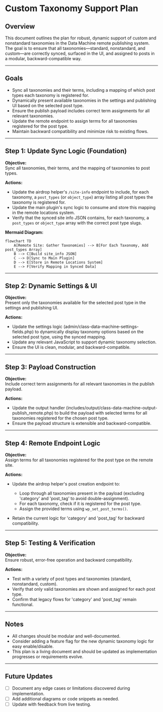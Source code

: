 # Custom Taxonomy Support Plan

## Overview

This document outlines the plan for robust, dynamic support of custom and nonstandard taxonomies in the Data Machine remote publishing system. The goal is to ensure that all taxonomies—standard, nonstandard, and custom—are correctly synced, surfaced in the UI, and assigned to posts in a modular, backward-compatible way.

---

## Goals

- Sync all taxonomies and their terms, including a mapping of which post types each taxonomy is registered for.
- Dynamically present available taxonomies in the settings and publishing UI based on the selected post type.
- Ensure the publish payload includes correct term assignments for all relevant taxonomies.
- Update the remote endpoint to assign terms for all taxonomies registered for the post type.
- Maintain backward compatibility and minimize risk to existing flows.

---

## Step 1: Update Sync Logic (Foundation)

**Objective:**  
Sync all taxonomies, their terms, and the mapping of taxonomies to post types.

**Actions:**
- Update the airdrop helper's `/site-info` endpoint to include, for each taxonomy, a `post_types` (or `object_type`) array listing all post types the taxonomy is registered for.
- Update the main plugin's sync logic to consume and store this mapping in the remote locations system.
- Verify that the synced site info JSON contains, for each taxonomy, a `post_types` or `object_type` array with the correct post type slugs.

**Mermaid Diagram:**
```mermaid
flowchart TD
    A[Remote Site: Gather Taxonomies] --> B[For Each Taxonomy, Add post_types Array]
    B --> C[Build site_info JSON]
    C --> D[Sync to Main Plugin]
    D --> E[Store in Remote Locations System]
    E --> F[Verify Mapping in Synced Data]
```

---

## Step 2: Dynamic Settings & UI

**Objective:**  
Present only the taxonomies available for the selected post type in the settings and publishing UI.

**Actions:**
- Update the settings logic (admin/class-data-machine-settings-fields.php) to dynamically display taxonomy options based on the selected post type, using the synced mapping.
- Update any relevant JavaScript to support dynamic taxonomy selection.
- Ensure the UI is clean, modular, and backward-compatible.

---

## Step 3: Payload Construction

**Objective:**  
Include correct term assignments for all relevant taxonomies in the publish payload.

**Actions:**
- Update the output handler (includes/output/class-data-machine-output-publish_remote.php) to build the payload with selected terms for all taxonomies registered for the chosen post type.
- Ensure the payload structure is extensible and backward-compatible.

---

## Step 4: Remote Endpoint Logic

**Objective:**  
Assign terms for all taxonomies registered for the post type on the remote site.

**Actions:**
- Update the airdrop helper's post creation endpoint to:
  - Loop through all taxonomies present in the payload (excluding 'category' and 'post_tag' to avoid double-assignment).
  - For each taxonomy, check if it is registered for the post type.
  - Assign the provided terms using `wp_set_post_terms()`.

- Retain the current logic for 'category' and 'post_tag' for backward compatibility.

---

## Step 5: Testing & Verification

**Objective:**  
Ensure robust, error-free operation and backward compatibility.

**Actions:**
- Test with a variety of post types and taxonomies (standard, nonstandard, custom).
- Verify that only valid taxonomies are shown and assigned for each post type.
- Confirm that legacy flows for 'category' and 'post_tag' remain functional.

---

## Notes

- All changes should be modular and well-documented.
- Consider adding a feature flag for the new dynamic taxonomy logic for easy enable/disable.
- This plan is a living document and should be updated as implementation progresses or requirements evolve.

---

## Future Updates

- [ ] Document any edge cases or limitations discovered during implementation.
- [ ] Add additional diagrams or code snippets as needed.
- [ ] Update with feedback from live testing.